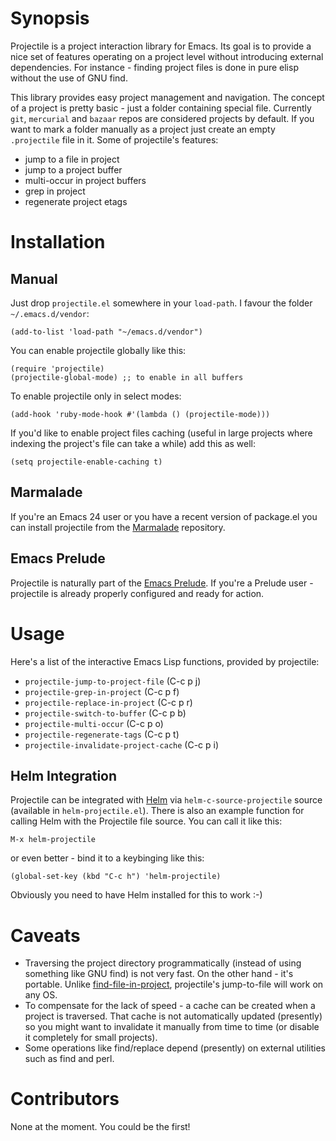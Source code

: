 # Synopsis

Projectile is a project interaction library for Emacs. Its goal is to
provide a nice set of features operating on a project level without
introducing external dependencies. For instance - finding project
files is done in pure elisp without the use of GNU find.

This library provides easy project management and navigation. The
concept of a project is pretty basic - just a folder containing
special file. Currently `git`, `mercurial` and `bazaar` repos are
considered projects by default. If you want to mark a folder
manually as a project just create an empty `.projectile` file in
it. Some of projectile's features:

* jump to a file in project
* jump to a project buffer
* multi-occur in project buffers
* grep in project
* regenerate project etags

# Installation

## Manual
Just drop `projectile.el` somewhere in your `load-path`. I favour the
folder `~/.emacs.d/vendor`:

```
(add-to-list 'load-path "~/emacs.d/vendor")
```

You can enable projectile globally like this:

```
(require 'projectile)
(projectile-global-mode) ;; to enable in all buffers
```

To enable projectile only in select modes:

```
(add-hook 'ruby-mode-hook #'(lambda () (projectile-mode)))
```

If you'd like to enable project files caching (useful in large
projects where indexing the project's file can take a while) add this
as well:

```
(setq projectile-enable-caching t)
```

## Marmalade

If you're an Emacs 24 user or you have a recent version of package.el
you can install projectile from the [Marmalade](http://marmalade-repo.org/) repository.

## Emacs Prelude

Projectile is naturally part of the
[Emacs Prelude](https://github.com/bbatsov/prelude). If you're a Prelude
user - projectile is already properly configured and ready for
action.

# Usage

Here's a list of the interactive Emacs Lisp functions, provided by projectile:

* `projectile-jump-to-project-file` (C-c p j)
* `projectile-grep-in-project` (C-c p f)
* `projectile-replace-in-project` (C-c p r)
* `projectile-switch-to-buffer` (C-c p b)
* `projectile-multi-occur` (C-c p o)
* `projectile-regenerate-tags` (C-c p t)
* `projectile-invalidate-project-cache` (C-c p i)

## Helm Integration

Projectile can be integrated with
[Helm](https://github.com/emacs-helm/helm) via
`helm-c-source-projectile` source (available in `helm-projectile.el`). There is also an example function
for calling Helm with the Projectile file source. You can call it like
this:

```
M-x helm-projectile
```

or even better - bind it to a keybinging like this:

```
(global-set-key (kbd "C-c h") 'helm-projectile)
```

Obviously you need to have Helm installed for this to work :-)

# Caveats

* Traversing the project directory programmatically (instead of using
  something like GNU find) is not very fast. On the other hand - it's
  portable. Unlike
  [find-file-in-project](https://github.com/bbatsov/find-file-in-project),
  projectile's jump-to-file will work on any OS.
* To compensate for the lack of speed - a cache can be created when a
  project is traversed. That cache is not automatically updated
  (presently) so you might want to invalidate it manually from time to
  time (or disable it completely for small projects).
* Some operations like find/replace depend (presently) on external
  utilities such as find and perl.

# Contributors

None at the moment. You could be the first!
